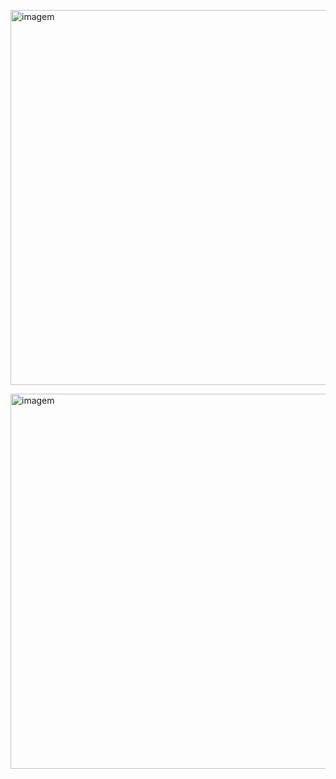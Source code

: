 <img 
 src="https://firebasestorage.googleapis.com/v0/b/imagens-8b91a.appspot.com/o/screenshot%2FScreenshot_2.png?alt=media&token=2b9ef0aa-19e4-47d4-b925-f3a6bccfe57c" 
 width="600px" heigth="400px" alt="imagem" />
 
 <img 
 src="https://firebasestorage.googleapis.com/v0/b/imagens-8b91a.appspot.com/o/screenshot%2FScreenshot_3.png?alt=media&token=14b14525-7f29-4291-b995-a4fa1396033d" 
 width="600px" heigth="400px" alt="imagem" />
